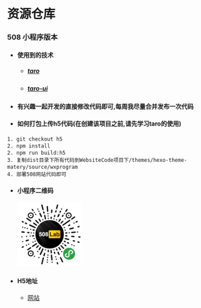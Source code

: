﻿# 资源仓库
### 508 小程序版本

- #### 使用到的技术
    - ##### [taro](https://nervjs.github.io/taro/docs/README.html)
    - ##### [taro-ui](https://taro-ui.aotu.io/#/docs/introduction)

- #### 有兴趣一起开发的直接修改代码即可,每周我尽量合并发布一次代码

- #### 如何打包上传h5代码(在创建该项目之前,请先学习taro的使用)
```
1. git checkout h5
2. npm install 
2. npm run build:h5
3. 复制dist目录下所有代码到WebsiteCode项目下/themes/hexo-theme-matery/source/wxprogram
4. 部署508网站代码即可
```

- #### 小程序二维码
    <img src="./doc/qycode.jpg" width="150px" height="150px">
- #### H5地址
    - [网站](https://www.dongkji.com/wxprogram)

